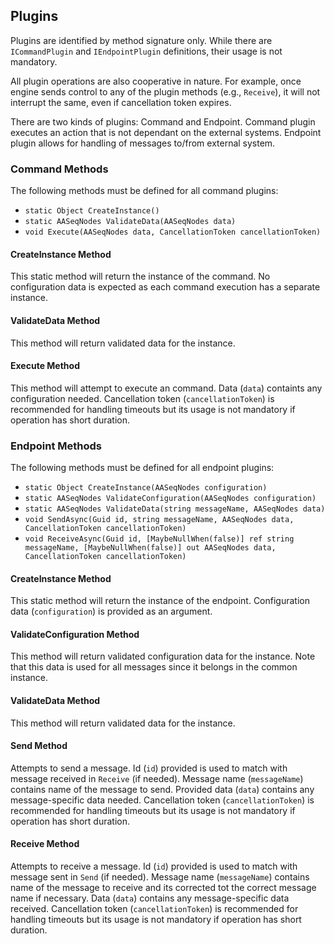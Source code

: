 ## Plugins

Plugins are identified by method signature only.
While there are `ICommandPlugin` and `IEndpointPlugin` definitions, their usage is not mandatory.

All plugin operations are also cooperative in nature.
For example, once engine sends control to any of the plugin methods (e.g., `Receive`), it will not interrupt the same, even if cancellation token expires.

There are two kinds of plugins: Command and Endpoint.
Command plugin executes an action that is not dependant on the external systems.
Endpoint plugin allows for handling of messages to/from external system.


### Command Methods

The following methods must be defined for all command plugins:
* `static Object CreateInstance()`
* `static AASeqNodes ValidateData(AASeqNodes data)`
* `void Execute(AASeqNodes data, CancellationToken cancellationToken)`


#### CreateInstance Method

This static method will return the instance of the command.
No configuration data is expected as each command execution has a separate instance.


#### ValidateData Method

This method will return validated data for the instance.


#### Execute Method

This method will attempt to execute an command.
Data (`data`) containts any configuration needed.
Cancellation token (`cancellationToken`) is recommended for handling timeouts but its usage is not mandatory if operation has short duration.


### Endpoint Methods

The following methods must be defined for all endpoint plugins:
* `static Object CreateInstance(AASeqNodes configuration)`
* `static AASeqNodes ValidateConfiguration(AASeqNodes configuration)`
* `static AASeqNodes ValidateData(string messageName, AASeqNodes data)`
* `void SendAsync(Guid id, string messageName, AASeqNodes data, CancellationToken cancellationToken)`
* `void ReceiveAsync(Guid id, [MaybeNullWhen(false)] ref string messageName, [MaybeNullWhen(false)] out AASeqNodes data, CancellationToken cancellationToken)`


#### CreateInstance Method

This static method will return the instance of the endpoint.
Configuration data (`configuration`) is provided as an argument.


#### ValidateConfiguration Method

This method will return validated configuration data for the instance.
Note that this data is used for all messages since it belongs in the common instance.


#### ValidateData Method

This method will return validated data for the instance.


#### Send Method

Attempts to send a message.
Id (`id`) provided is used to match with message received in `Receive` (if needed).
Message name (`messageName`) contains name of the message to send.
Provided data (`data`) contains any message-specific data needed.
Cancellation token (`cancellationToken`) is recommended for handling timeouts but its usage is not mandatory if operation has short duration.


#### Receive Method

Attempts to receive a message.
Id (`id`) provided is used to match with message sent in `Send` (if needed).
Message name (`messageName`) contains name of the message to receive and its corrected tot the correct message name if necessary.
Data (`data`) contains any message-specific data received.
Cancellation token (`cancellationToken`) is recommended for handling timeouts but its usage is not mandatory if operation has short duration.
